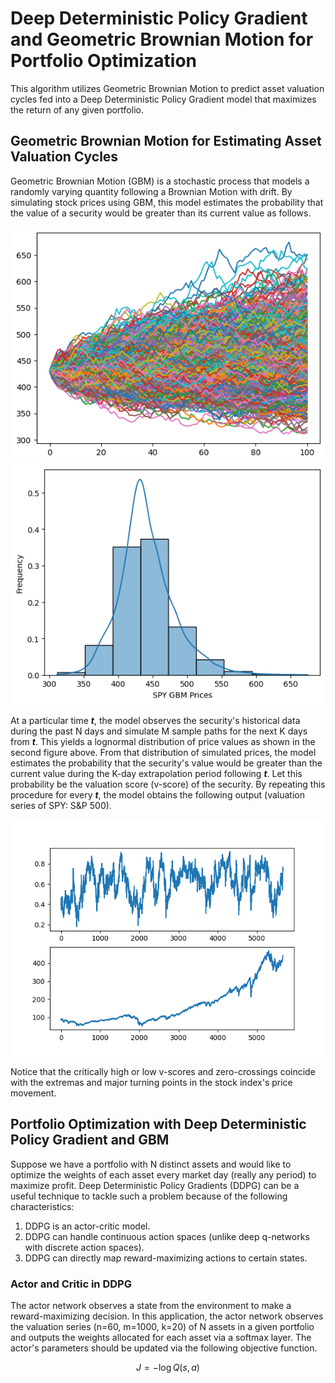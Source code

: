 # Deep Deterministic Policy Gradient and Geometric Brownian Motion for Portfolio Optimization

This algorithm utilizes Geometric Brownian Motion to predict asset valuation cycles fed into a Deep Deterministic Policy Gradient model that maximizes the return of any given portfolio.

## Geometric Brownian Motion for Estimating Asset Valuation Cycles

Geometric Brownian Motion (GBM) is a stochastic process that models a randomly varying quantity following a Brownian Motion with drift. By simulating stock prices using GBM, this model estimates the probability that the value of a security would be greater than its current value as follows.

![alt text](https://github.com/junyoung-sim/ddpg-quant/blob/main/doc/sample_path.png)
![alt text](https://github.com/junyoung-sim/ddpg-quant/blob/main/doc/price_dist.png)

At a particular time ***t***, the model observes the security's historical data during the past N days and simulate M sample paths for the next K days from ***t***. This yields a lognormal distribution of price values as shown in the second figure above. From that distribution of simulated prices, the model estimates the probability that the security's value would be greater than the current value during the K-day extrapolation period following ***t***. Let this probability be the valuation score (v-score) of the security. By repeating this procedure for every ***t***, the model obtains the following output (valuation series of SPY: S&P 500).

![alt text](https://github.com/junyoung-sim/ddpg-quant/blob/main/doc/vscore.png)

Notice that the critically high or low v-scores and zero-crossings coincide with the extremas and major turning points in the stock index's price movement.

## Portfolio Optimization with Deep Deterministic Policy Gradient and GBM

Suppose we have a portfolio with N distinct assets and would like to optimize the weights of each asset every market day (really any period) to maximize profit. Deep Deterministic Policy Gradients (DDPG) can be a useful technique to tackle such a problem because of the following characteristics:

1) DDPG is an actor-critic model.
2) DDPG can handle continuous action spaces (unlike deep q-networks with discrete action spaces).
2) DDPG can directly map reward-maximizing actions to certain states.

### Actor and Critic in DDPG

The actor network observes a state from the environment to make a reward-maximizing decision. In this application, the actor network observes the valuation series (n=60, m=1000, k=20) of N assets in a given portfolio and outputs the weights allocated for each asset via a softmax layer. The actor's parameters should be updated via the following objective function.

$$J=-\log{Q(s,a)}$$